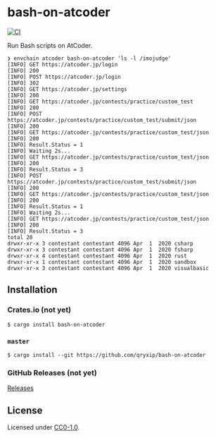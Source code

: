 # bash-on-atcoder

[![CI](https://github.com/qryxip/bash-on-atcoder/workflows/CI/badge.svg)](https://github.com/qryxip/bash-on-atcoder/actions?workflow=CI)
<!--
[![Crates.io](https://img.shields.io/crates/v/bash-on-atcoder.svg)](https://crates.io/crates/bash-on-atcoder)
[![Crates.io](https://img.shields.io/crates/l/bash-on-atcoder.svg)](https://crates.io/crates/bash-on-atcoder)
-->

Run Bash scripts on AtCoder.

```console
❯ envchain atcoder bash-on-atcoder 'ls -l /imojudge'
[INFO] GET https://atcoder.jp/login
[INFO] 200
[INFO] POST https://atcoder.jp/login
[INFO] 302
[INFO] GET https://atcoder.jp/settings
[INFO] 200
[INFO] GET https://atcoder.jp/contests/practice/custom_test
[INFO] 200
[INFO] POST https://atcoder.jp/contests/practice/custom_test/submit/json
[INFO] 200
[INFO] GET https://atcoder.jp/contests/practice/custom_test/json
[INFO] 200
[INFO] Result.Status = 1
[INFO] Waiting 2s...
[INFO] GET https://atcoder.jp/contests/practice/custom_test/json
[INFO] 200
[INFO] Result.Status = 3
[INFO] POST https://atcoder.jp/contests/practice/custom_test/submit/json
[INFO] 200
[INFO] GET https://atcoder.jp/contests/practice/custom_test/json
[INFO] 200
[INFO] Result.Status = 1
[INFO] Waiting 2s...
[INFO] GET https://atcoder.jp/contests/practice/custom_test/json
[INFO] 200
[INFO] Result.Status = 3
total 20
drwxr-xr-x 3 contestant contestant 4096 Apr  1  2020 csharp
drwxr-xr-x 3 contestant contestant 4096 Apr  1  2020 fsharp
drwxr-xr-x 4 contestant contestant 4096 Apr  1  2020 rust
drwxr-xr-x 1 contestant contestant 4096 Apr  1  2020 sandbox
drwxr-xr-x 3 contestant contestant 4096 Apr  1  2020 visualbasic
```

## Installation

### Crates.io (**not yet**)

```console
$ cargo install bash-on-atcoder
```

### `master`

```console
$ cargo install --git https://github.com/qryxip/bash-on-atcoder
```

### GitHub Releases (**not yet**)

[Releases](https://github.com/qryxip/bash-on-atcoder/releases)

## License

Licensed under [CC0-1.0](https://creativecommons.org/publicdomain/zero/1.0/).
